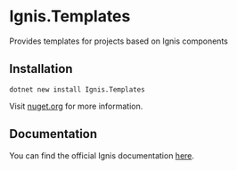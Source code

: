 # Ignis.Templates

Provides templates for projects based on Ignis components

## Installation

```shell
dotnet new install Ignis.Templates
```

Visit [nuget.org](https://www.nuget.org/packages/Ignis.Templates) for more information.

## Documentation

You can find the official Ignis documentation [here](https://ignis.dvolper.dev).
